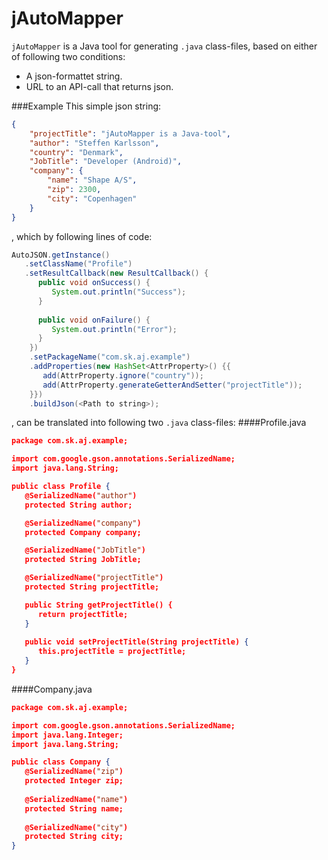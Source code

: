 jAutoMapper
===========

`jAutoMapper` is a Java tool for generating `.java` class-files, based on either of following two conditions:
* A json-formattet string.
* URL to an API-call that returns json.

###Example
This simple json string:
```json
{
    "projectTitle": "jAutoMapper is a Java-tool",
    "author": "Steffen Karlsson",
    "country": "Denmark",
    "JobTitle": "Developer (Android)",
    "company": {
        "name": "Shape A/S",
        "zip": 2300,
        "city": "Copenhagen"
    }
}
```
, which by following lines of code:
```java
AutoJSON.getInstance()
   .setClassName("Profile")
   .setResultCallback(new ResultCallback() {
      public void onSuccess() {
         System.out.println("Success");
      }
      
      public void onFailure() {
         System.out.println("Error");
      }
    })
    .setPackageName("com.sk.aj.example")
    .addProperties(new HashSet<AttrProperty>() {{
       add(AttrProperty.ignore("country"));
       add(AttrProperty.generateGetterAndSetter("projectTitle"));
    }})
    .buildJson(<Path to string>);
```
, can be translated into following two `.java` class-files:
####Profile.java
```json
package com.sk.aj.example;

import com.google.gson.annotations.SerializedName;
import java.lang.String;

public class Profile {
   @SerializedName("author")
   protected String author;

   @SerializedName("company")
   protected Company company;

   @SerializedName("JobTitle")
   protected String JobTitle;

   @SerializedName("projectTitle")
   protected String projectTitle;

   public String getProjectTitle() {
      return projectTitle;
   }
   
   public void setProjectTitle(String projectTitle) {
      this.projectTitle = projectTitle;
   }
}
```

####Company.java
```json
package com.sk.aj.example;

import com.google.gson.annotations.SerializedName;
import java.lang.Integer;
import java.lang.String;

public class Company {
   @SerializedName("zip")
   protected Integer zip;
   
   @SerializedName("name")
   protected String name;
   
   @SerializedName("city")
   protected String city;
}
```

